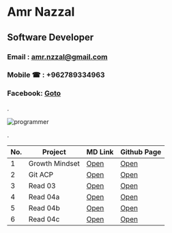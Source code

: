 # Amr Nazzal

## Software Developer

### Email  : amr.nzzal@gmail.com
### Mobile &phone; : +962789334963
### Facebook: [Goto](https://www.facebook.com/amr.nzzal)
.

![programmer](https://st.depositphotos.com/1429923/3996/v/600/depositphotos_39965389-stock-illustration-flat-vector-illustration-of-programmer.jpg)

.


No. |         Project         | MD Link             | Github Page
--- | ------------------------| --------------------|-------------------------------
1   |        Growth Mindset   | [Open](https://github.com/amr88nzzal/reading-notes-repo/blob/main/Growth.md)| [Open](https://amr88nzzal.github.io/reading-notes-repo/Growth)
2   |        Git    ACP       | [Open](https://github.com/amr88nzzal/reading-notes-repo/blob/main/ACP.md)   | [Open](https://amr88nzzal.github.io/reading-notes-repo/ACP)
3   |      Read 03            | [Open](https://github.com/amr88nzzal/reading-notes-repo/blob/main/Read03.md)   | [Open](https://amr88nzzal.github.io/reading-notes-repo/Read03) 
4   |      Read 04a           | [Open](https://github.com/amr88nzzal/reading-notes-repo/blob/main/Read04a.md)   | [Open](https://amr88nzzal.github.io/reading-notes-repo/Read04a) 
5   |      Read 04b           | [Open](https://github.com/amr88nzzal/reading-notes-repo/blob/main/read04b.md)   | [Open](https://amr88nzzal.github.io/reading-notes-repo/read04b)
6   |      Read 04c           | [Open](https://github.com/amr88nzzal/reading-notes-repo/blob/main/read04c.md)   | [Open](https://amr88nzzal.github.io/reading-notes-repo/read04c)